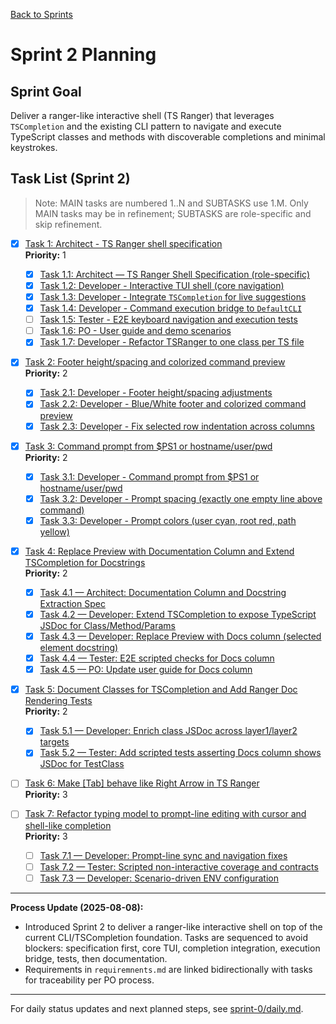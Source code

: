 [Back to Sprints](../)

# Sprint 2 Planning

## Sprint Goal
Deliver a ranger-like interactive shell (TS Ranger) that leverages `TSCompletion` and the existing CLI pattern to navigate and execute TypeScript classes and methods with discoverable completions and minimal keystrokes.

## Task List (Sprint 2)

> Note: MAIN tasks are numbered 1..N and SUBTASKS use 1.M. Only MAIN tasks may be in refinement; SUBTASKS are role-specific and skip refinement.

- [x] [Task 1: Architect - TS Ranger shell specification](./task-1.md)  
  **Priority:** 1
  - [x] [Task 1.1: Architect — TS Ranger Shell Specification (role-specific)](./task-1.1-architect-ranger-spec.md)
  - [x] [Task 1.2: Developer - Interactive TUI shell (core navigation)](./task-1.2-developer-ranger-tui.md)
  - [x] [Task 1.3: Developer - Integrate `TSCompletion` for live suggestions](./task-1.3-developer-completion-integration.md)
  - [x] [Task 1.4: Developer - Command execution bridge to `DefaultCLI`](./task-1.4-developer-execution-bridge.md)
  - [ ] [Task 1.5: Tester - E2E keyboard navigation and execution tests](./task-1.5-tester-e2e-tests.md)
  - [ ] [Task 1.6: PO - User guide and demo scenarios](./task-1.6-po-user-guide.md)
  - [x] [Task 1.7: Developer - Refactor TSRanger to one class per TS file](./task-1.7-developer-refactor-tsranger.md)
  
- [x] [Task 2: Footer height/spacing and colorized command preview](./task-2.md)  
  **Priority:** 2
  - [x] [Task 2.1: Developer - Footer height/spacing adjustments](./task-2.1-developer-footer-height-and-spacing.md)
  - [x] [Task 2.2: Developer - Blue/White footer and colorized command preview](./task-2.2-developer-footer-and-color-preview.md)
  - [x] [Task 2.3: Developer - Fix selected row indentation across columns](./task-2.3-developer-fix-selected-row-indentation.md)
  
- [x] [Task 3: Command prompt from $PS1 or hostname/user/pwd](./task-3.md)  
  **Priority:** 2
  - [x] [Task 3.1: Developer - Command prompt from $PS1 or hostname/user/pwd](./task-3.1-developer-command-prompt-ps1.md)
  - [x] [Task 3.2: Developer - Prompt spacing (exactly one empty line above command)](./task-3.2-developer-prompt-spacing.md)
  - [x] [Task 3.3: Developer - Prompt colors (user cyan, root red, path yellow)](./task-3.3-developer-prompt-colors.md)

- [x] [Task 4: Replace Preview with Documentation Column and Extend TSCompletion for Docstrings](./task-4.md)  
  **Priority:** 2
  - [x] [Task 4.1 — Architect: Documentation Column and Docstring Extraction Spec](./task-4.1-architect-docs-spec.md)
  - [x] [Task 4.2 — Developer: Extend TSCompletion to expose TypeScript JSDoc for Class/Method/Params](./task-4.2-developer-tscompletion-docs.md)
  - [x] [Task 4.3 — Developer: Replace Preview with Docs column (selected element docstring)](./task-4.3-developer-docs-column.md)
  - [x] [Task 4.4 — Tester: E2E scripted checks for Docs column](./task-4.4-tester-e2e-docs.md)
  - [x] [Task 4.5 — PO: Update user guide for Docs column](./task-4.5-po-user-guide-update.md)

- [x] [Task 5: Document Classes for TSCompletion and Add Ranger Doc Rendering Tests](./task-5.md)  
  **Priority:** 2
  - [x] [Task 5.1 — Developer: Enrich class JSDoc across layer1/layer2 targets](./task-5.1-developer-enrich-jsdoc.md)
  - [x] [Task 5.2 — Tester: Add scripted tests asserting Docs column shows JSDoc for TestClass](./task-5.2-tester-docs-column-tests.md)

- [ ] [Task 6: Make [Tab] behave like Right Arrow in TS Ranger](./task-6.md)  
  **Priority:** 3

- [ ] [Task 7: Refactor typing model to prompt-line editing with cursor and shell-like completion](./task-7.md)  
  **Priority:** 3
  - [ ] [Task 7.1 — Developer: Prompt-line sync and navigation fixes](./task-7.1-developer-promptline-sync.md)
  - [ ] [Task 7.2 — Tester: Scripted non-interactive coverage and contracts](./task-7.2-tester-scripted-noninteractive.md)
  - [ ] [Task 7.3 — Developer: Scenario-driven ENV configuration](./task-7.3-developer-env-scenarios.md)

---

**Process Update (2025-08-08):**
- Introduced Sprint 2 to deliver a ranger-like interactive shell on top of the current CLI/TSCompletion foundation. Tasks are sequenced to avoid blockers: specification first, core TUI, completion integration, execution bridge, tests, then documentation.
- Requirements in `requiremnents.md` are linked bidirectionally with tasks for traceability per PO process.

---

For daily status updates and next planned steps, see [sprint-0/daily.md](../sprint-0/daily.md).
